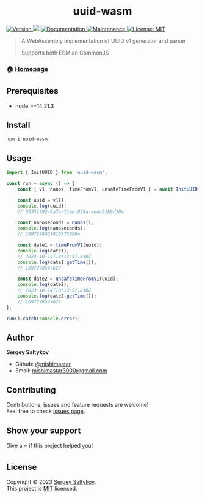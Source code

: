 <h1 align="center">uuid-wasm</h1>
<p>
  <a href="https://www.npmjs.com/package/uuid-wasm" target="_blank">
    <img alt="Version" src="https://img.shields.io/npm/v/uuid-wasm.svg">
  </a>
  <img src="https://img.shields.io/badge/node-%3E%3D14.21.3-blue.svg" />
  <a href="https://github.com/mishimastar/uuid-wasm#readme" target="_blank">
    <img alt="Documentation" src="https://img.shields.io/badge/documentation-yes-brightgreen.svg" />
  </a>
  <a href="https://github.com/mishimastar/uuid-wasm/graphs/commit-activity" target="_blank">
    <img alt="Maintenance" src="https://img.shields.io/badge/Maintained%3F-yes-green.svg" />
  </a>
  <a href="https://github.com/mishimastar/uuid-wasm/blob/master/LICENSE" target="_blank">
    <img alt="License: MIT" src="https://img.shields.io/github/license/mishimastar/uuid-wasm" />
  </a>
</p>

> A WebAssembly implementation of UUID v1 generator and parser
>
> Supports both ESM an CommonJS

### 🏠 [Homepage](https://github.com/mishimastar/uuid-wasm#readme)

## Prerequisites

-   node >=14.21.3

## Install

```sh
npm i uuid-wasm
```

## Usage

```ts
import { InitUUID } from 'uuid-wasm';

const run = async () => {
    const { v1, nanos, timeFromV1, unsafeTimeFromV1 } = await InitUUID();

    const uuid = v1();
    console.log(uuid);
    // 6335ff92-6a7a-11ee-929a-eedc63b9d38e

    const nanoseconds = nanos();
    console.log(nanoseconds);
    // 1697278437810573000n

    const date1 = timeFromV1(uuid);
    console.log(date1);
    // 2023-10-14T10:13:57.810Z
    console.log(date1.getTime());
    // 1697278547627

    const date2 = unsafeTimeFromV1(uuid);
    console.log(date2);
    // 2023-10-14T10:13:57.810Z
    console.log(date2.getTime());
    // 1697278547627
};

run().catch(console.error);
```

## Author

**Sergey Saltykov**

-   Github: [@mishimastar](https://github.com/mishimastar)
-   Email: <mishimastar3000@gmail.com>

## Contributing

Contributions, issues and feature requests are welcome!<br />Feel free to check [issues page](https://github.com/mishimastar/uuid-wasm/issues).

## Show your support

Give a ⭐️ if this project helped you!

## License

Copyright © 2023 [Sergey Saltykov](https://github.com/mishimastar).<br />
This project is [MIT](https://github.com/mishimastar/uuid-wasm/blob/master/LICENSE) licensed.
